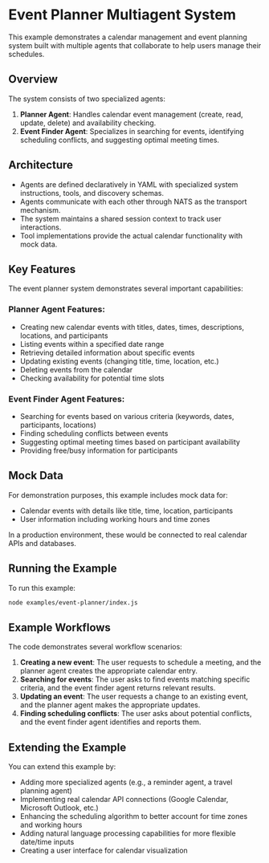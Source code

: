 # Event Planner Multiagent System

This example demonstrates a calendar management and event planning system built with multiple agents that collaborate to help users manage their schedules.

## Overview

The system consists of two specialized agents:

1. **Planner Agent**: Handles calendar event management (create, read, update, delete) and availability checking.
2. **Event Finder Agent**: Specializes in searching for events, identifying scheduling conflicts, and suggesting optimal meeting times.

## Architecture

- Agents are defined declaratively in YAML with specialized system instructions, tools, and discovery schemas.
- Agents communicate with each other through NATS as the transport mechanism.
- The system maintains a shared session context to track user interactions.
- Tool implementations provide the actual calendar functionality with mock data.

## Key Features

The event planner system demonstrates several important capabilities:

### Planner Agent Features:
- Creating new calendar events with titles, dates, times, descriptions, locations, and participants
- Listing events within a specified date range
- Retrieving detailed information about specific events
- Updating existing events (changing title, time, location, etc.)
- Deleting events from the calendar
- Checking availability for potential time slots

### Event Finder Agent Features:
- Searching for events based on various criteria (keywords, dates, participants, locations)
- Finding scheduling conflicts between events
- Suggesting optimal meeting times based on participant availability
- Providing free/busy information for participants

## Mock Data

For demonstration purposes, this example includes mock data for:
- Calendar events with details like title, time, location, participants
- User information including working hours and time zones

In a production environment, these would be connected to real calendar APIs and databases.

## Running the Example

To run this example:

```bash
node examples/event-planner/index.js
```

## Example Workflows

The code demonstrates several workflow scenarios:

1. **Creating a new event**: The user requests to schedule a meeting, and the planner agent creates the appropriate calendar entry.
2. **Searching for events**: The user asks to find events matching specific criteria, and the event finder agent returns relevant results.
3. **Updating an event**: The user requests a change to an existing event, and the planner agent makes the appropriate updates.
4. **Finding scheduling conflicts**: The user asks about potential conflicts, and the event finder agent identifies and reports them.

## Extending the Example

You can extend this example by:
- Adding more specialized agents (e.g., a reminder agent, a travel planning agent)
- Implementing real calendar API connections (Google Calendar, Microsoft Outlook, etc.)
- Enhancing the scheduling algorithm to better account for time zones and working hours
- Adding natural language processing capabilities for more flexible date/time inputs
- Creating a user interface for calendar visualization 